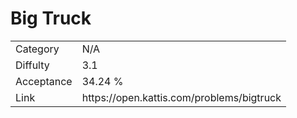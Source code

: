 # Big Truck

<table>
    <tr>
        <td>Category</td>
        <td>N/A</td>
    </tr>
    <tr>
        <td>Diffulty</td>
        <td>3.1</td>
    </tr>
    <tr>
        <td>Acceptance</td>
        <td>34.24 %</td>
    </tr>
    <tr>
        <td>Link</td>
        <td>https://open.kattis.com/problems/bigtruck</td>
    </tr>
</table>